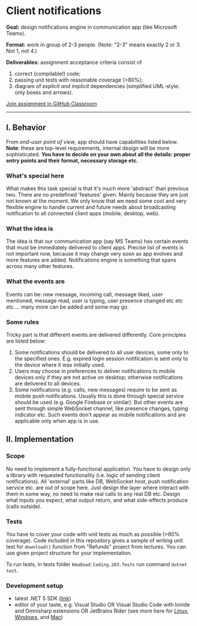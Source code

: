 # Client notifications 

**Goal:** design notifications engine in communication app (like Microsoft Teams).

**Format:** work in group of 2-3 people. (Note: "2-3" means exactly 2 or 3. Not 1, not 4.)

**Deliverables:** assignment acceptance criteria consist of 
1) correct (compilable!) code; 
2) passing unit tests with reasonable coverage (>80%); 
3) diagram of _explicit and implicit_ dependencies (simplified UML-style: only boxes and arrows).

[Join assignment in GitHub Classroom](https://classroom.github.com/g/gbyRneur)

---------

## I. Behavior

From _end-user point of view_, app should have capabilities listed below. **Note**: these are top-level requirements, internal design will be more sophisticated. **You have to decide on your own about all the details: proper entry points and their format, necessary storage etc.**

### What's special here

What makes this task special is that it's much more 'abstract' than previous two. There are no predefined 'features' given. Mainly because they are just not known at the moment. We only know that we need some cool and very flexible engine to handle current and future needs about broadcasting notification to all connected client apps (mobile, desktop, web). 

### What the idea is

The idea is that our communication app (say MS Teams) has certain events that must be immediately delivered to client apps. Precise list of events is not important now, because it may change very soon as app evolves and more features are added. Notifications engine is something that spans across many other features.

### What the events are

Events can be: new message, incoming call, message liked, user mentioned, message read, user is typing, user presence changed etc etc etc.... many more can be added and some may go.

### Some rules

Tricky part is that different events are delivered differently. Core principles are listed below: 
1. Some notifications should be delivered to all user devices, some only to the specified ones. E.g. expired login session notification is sent only to the device where it was initially used.
2. Users may choose in preferences to deliver notifications to mobile devices only if they are not active on desktop; otherwise notifications are delivered to all devices.
3. Some notifications (e.g. calls, new messages) require to be sent as mobile push notifications. Usually this is done through special service should be used (e.g. Google Firebase or similar). But other events are sent through simple WebSocket channel, like presence changes, typing indicator etc. Such events don't appear as mobile notifications and are applicable only when app is in use.

## II. Implementation

### Scope

No need to implement a fully-functional application. You have to design only a library with requested functionality (i.e. logic of sending client notifications). All 'external' parts like DB, WebSocket host, push notification service etc. are out of scope here. Just design the layer where interact with them in some way, no need to make real calls to any real DB etc. Design what inputs you expect, what output return, and what side-effects produce (calls outside).

### Tests

You have to cover your code with unit tests as much as possible (>80% coverage). Code included in this repository gives a sample of writing unit test for `download()` function from "Refunds" project from lectures. You can use given project structure for your implementation.

To run tests, in tests folder `KmaOoad.Coding.203.Tests` run command `dotnet test`.
 

### Development setup

* latest .NET 5 SDK ([link](https://dotnet.microsoft.com/download/dotnet/5.0))
* editor of your taste, e.g. Visual Studio OR Visual Studio Code with Ionide and Omnisharp extensions OR JetBrains Rider (see more here for [Linux](https://fsharp.org/use/linux/), [Windows](https://fsharp.org/use/windows/), and [Mac](https://fsharp.org/use/mac/))




